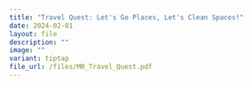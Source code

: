 ```yaml
---
title: "Travel Quest: Let's Go Places, Let's Clean Spaces!"
date: 2024-02-01
layout: file
description: ""
image: ""
variant: tiptap
file_url: /files/MR_Travel_Quest.pdf
---
```

